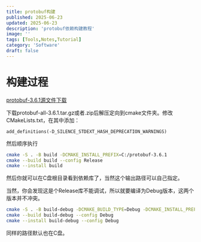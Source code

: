 ```yaml
---
title: protobuf构建
published: 2025-06-23
updated: 2025-06-23
description: 'protobuf依赖构建教程'
image: ''
tags: [Tools,Notes,Tutorial]
category: 'Software'
draft: false 
---
```


# 构建过程

[protobuf-3.6.1源文件下载](https://github.com/protocolbuffers/protobuf/releases/tag/v3.6.1)


下载protobuf-all-3.6.1.tar.gz或者.zip后解压定向到cmake文件夹。修改CMakeLists.txt，在其中添加：
```
add_definitions(-D_SILENCE_STDEXT_HASH_DEPRECATION_WARNINGS)
```
然后顺序执行
```bash
cmake -S . -B build -DCMAKE_INSTALL_PREFIX=C:/protobuf-3.6.1
cmake --build build --config Release
cmake --install build
```
然后你就可以在C盘根目录看到依赖库了，当然这个输出路径可以自己指定。

当然，你会发现这是个Release库不能调试，所以就要编译为Debug版本，这两个版本并不冲突。
```bash
cmake -S . -B build-debug -DCMAKE_BUILD_TYPE=Debug -DCMAKE_INSTALL_PREFIX=C:/protobuf-3.6.1-debug -Dprotobuf_MSVC_STATIC_RUNTIME=ON
cmake --build build-debug --config Debug
cmake --install build-debug --config Debug
```
同样的路径默认也在C盘。
